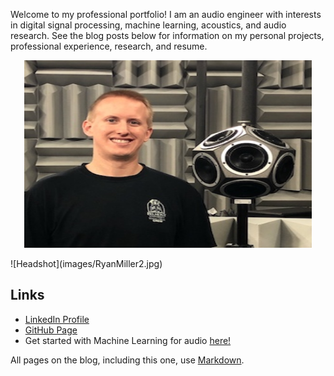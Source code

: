 Welcome to my professional portfolio! I am an audio engineer with interests in digital signal processing, machine learning, acoustics, and audio research. See the blog posts below for information on my personal projects, professional experience, research, and resume.

<p align="center">
  <img width="460" height="300" src=images/RyanMiller2.jpg>
</p>
![Headshot](images/RyanMiller2.jpg)

## Links
* [LinkedIn Profile](https://www.linkedin.com/in/ryan-miller-1aa8355a/)
* [GitHub Page](https://github.com/rjmiller927)
* Get started with Machine Learning for audio [here!](https://github.com/drscotthawley/ml-audio-start)


 All pages on the blog, including this one, use [Markdown](https://guides.github.com/features/mastering-markdown/).


